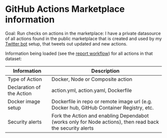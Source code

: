 # GitHub Actions Marketplace information

Goal: Run checks on actions in the marketplace: I have a private datasource of all actions found in the public marketplace that is created and used by my [Twitter bot](https://twitter.com/githubactions) setup, that tweets out updated and new actions. 

Information being loaded (see the [report workflow](.github/workflows/report.yml)) for all actions in that dataset:

|Information|Description|
|---|---|
|Type of Action|Docker, Node or Composite action|
|Declaration of the Action|action.yml, action.yaml, Dockerfile|
|Docker image setup|Dockerfile in repo or remote image url (e.g. Docker hub, GitHub Container Registry, etc.|
|Security alerts|Fork the Action and enabling Dependabot (works only for Node actions), then read back the security alerts|
